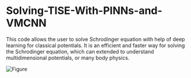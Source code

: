 # Solving-TISE-With-PINNs-and-VMCNN
This code allows the user to solve Schrodinger equation with help of deep learning for classical potentials. It is an efficient and faster way for solving the Schrodinger equation, which can extended to understand multidimensional potentials, or many body physics. 

![Figure](https://drive.google.com/file/d/1IfoSw47teR_JkcZVDWJmwnSRovUBQ1Bn/view?usp=sharing)
